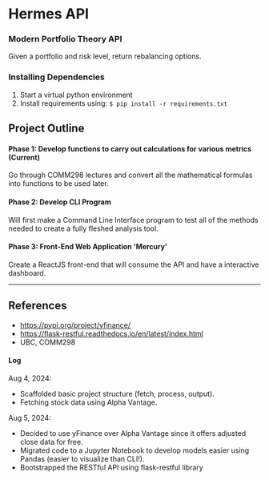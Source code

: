 # Hermes API
### Modern Portfolio Theory API
Given a portfolio and risk level, return rebalancing options.

### Installing Dependencies
1. Start a virtual python environment
2. Install requirements using: `$ pip install -r requirements.txt`

## Project Outline
#### Phase 1: Develop functions to carry out calculations for various metrics (Current)
Go through COMM298 lectures and convert all the mathematical formulas into functions to be used later.

#### Phase 2: Develop CLI Program
Will first make a Command Line Interface program to test all of the methods needed to create a fully fleshed analysis tool.

#### Phase 3: Front-End Web Application 'Mercury'
Create a ReactJS front-end that will consume the API and have a interactive dashboard.

---
## References
- https://pypi.org/project/yfinance/
- https://flask-restful.readthedocs.io/en/latest/index.html
- UBC, COMM298

#### Log
Aug 4, 2024: 
- Scaffolded basic project structure (fetch, process, output).
- Fetching stock data using Alpha Vantage.

Aug 5, 2024: 
- Decided to use yFinance over Alpha Vantage since it offers adjusted close data for free. 
- Migrated code to a Jupyter Notebook to develop models easier using Pandas (easier to visualize than CLI!).
- Bootstrapped the RESTful API using flask-restful library